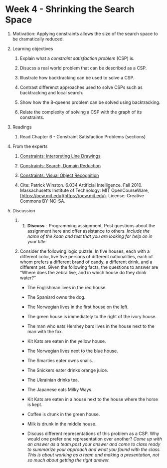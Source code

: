 # Week 4 - Shrinking the Search Space

1. Motivation: Applying constraints allows the size of the search space to be dramatically reduced.

1. Learning objectives

    1. Explain what a _constraint satisfaction problem_ (CSP) is.

    1. Disucss a real world problem that can be described as a CSP.

    1. Illustrate how backtracking can be used to solve a CSP.

    1. Contrast differenct approaches used to solve CSPs such as backtracking and local search.

    1. Show how the 8-queens problem can be solved using backtracking.

    1. Relate the complexity of solving a CSP with the graph of its constraints.

1. Readings
    1. Read Chapter 6 - Constraint Satisfaction Problems (sections)

1. From the experts

    1. [Constraints: Interpreting Line Drawings](https://youtu.be/l-tzjenXrvI)

    1. [Constraints: Search, Domain Reduction](https://youtu.be/d1KyYyLmGpA)

    1. [Constraints: Visual Object Recognition](https://youtu.be/gvmfbePC2pc)

    1. Cite: Patrick Winston. 6.034 Artificial Intelligence. Fall 2010. Massachusetts Institute of Technology: MIT OpenCourseWare, [https://ocw.mit.edu](https://ocw.mit.edu). License: Creative Commons BY-NC-SA.

1. Discussion

    1. 1. **Discuss** - Programming assignment. Post questions about the assignment here and offer assistance to others.  _Include the name of the koan and test that you are looking for help on  in your title._

    1. Consider the following logic puzzle: In five houses, each with a different color, live five persons of different nationalities, each of whom prefers a different brand of candy, a different drink, and a different pet. Given the following facts, the questions to answer are “Where does the zebra live, and in which house do they drink water?”

        - The Englishman lives in the red house.

        - The Spaniard owns the dog.

        - The Norwegian lives in the first house on the left.

        - The green house is immediately to the right of the ivory house.

        - The man who eats Hershey bars lives in the house next to the man with the fox.

        - Kit Kats are eaten in the yellow house.

        - The Norwegian lives next to the blue house.

        - The Smarties eater owns snails.

        - The Snickers eater drinks orange juice.

        - The Ukrainian drinks tea.

        - The Japanese eats Milky Ways.

        - Kit Kats are eaten in a house next to the house where the horse is kept.

        - Coffee is drunk in the green house.

        - Milk is drunk in the middle house.

        - Discuss different representations of this problem as a CSP. Why would one prefer one representation over another?  _Come up with an answer as a team,post your answer and come to class ready to summarize your approach and what you found with the class.  This is about working as a team and making a presentation, not so much about getting the right answer._
